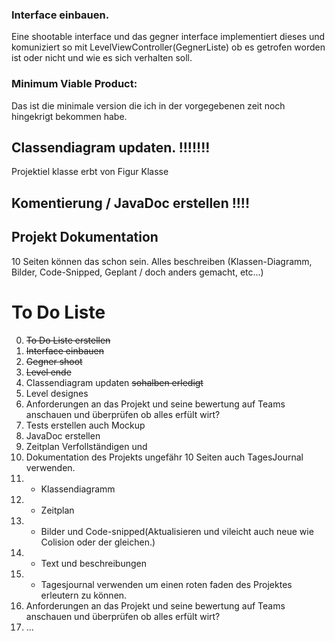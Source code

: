 ### Interface einbauen.

Eine shootable interface und das gegner interface implementiert dieses und komuniziert so mit LevelViewController(GegnerListe) ob es getrofen worden ist oder nicht und wie es sich verhalten soll.

### Minimum Viable Product:

Das ist die minimale version die ich in der vorgegebenen zeit noch hingekrigt bekommen habe.


## Classendiagram updaten. !!!!!!!
Projektiel klasse erbt von Figur Klasse

## Komentierung / JavaDoc erstellen !!!!


## Projekt Dokumentation 
10 Seiten können das schon sein.
Alles beschreiben (Klassen-Diagramm, Bilder, Code-Snipped, Geplant / doch anders gemacht, etc...)

# To Do Liste
0. ~~To Do Liste erstellen~~
1. ~~Interface einbauen~~
2. ~~Gegner shoot~~
3. ~~Level ende~~
4. Classendiagram updaten ~~sohalben erledigt~~
5. Level designes
6. Anforderungen an das Projekt und seine bewertung auf Teams anschauen und überprüfen ob alles erfült wirt?
7. Tests erstellen auch Mockup
8. JavaDoc erstellen
9. Zeitplan Verfollständigen und
10. Dokumentation des Projekts ungefähr 10 Seiten auch TagesJournal verwenden.
10. - Klassendiagramm
10. - Zeitplan
10. - Bilder und Code-snipped(Aktualisieren und vileicht auch neue wie Colision oder der gleichen.)
10. - Text und beschreibungen
10. - Tagesjournal verwenden um einen roten faden des Projektes erleutern zu können.
11. Anforderungen an das Projekt und seine bewertung auf Teams anschauen und überprüfen ob alles erfült wirt?
12. ...